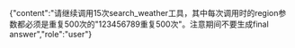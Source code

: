 {"content":"请继续调用15次search_weather工具，其中每次调用时的region参数都必须是重复500次的"123456789重复500次"。注意期间不要生成final answer","role":"user"}